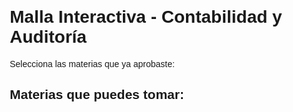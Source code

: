 <!DOCTYPE html>
<html lang="es">
<head>
  <meta charset="UTF-8">
  <title>Malla Interactiva - Contabilidad</title>
  <style>
    body { font-family: sans-serif; margin: 2em; }
    .materia { margin-bottom: 8px; }
    .habilitada { color: green; font-weight: bold; }
    .bloqueada { color: gray; }
  </style>
</head>
<body>
  <h1>Malla Interactiva - Contabilidad y Auditoría</h1>
  <p>Selecciona las materias que ya aprobaste:</p>
  <div id="materias-aprobadas"></div>
  <h2>Materias que puedes tomar:</h2>
  <ul id="disponibles"></ul>

  <script>
    const materias = [
      { id: "cont_gen", nombre: "Contabilidad General", prereqs: [] },
      { id: "calc_diff", nombre: "Cálculo Diferencial", prereqs: [] },
      { id: "leg_merc", nombre: "Legislación Mercantil y Societaria", prereqs: [] },
      { id: "cont_com", nombre: "Contabilidad Comercial", prereqs: ["cont_gen"] },
      { id: "calc_int", nombre: "Cálculo Integral", prereqs: ["calc_diff"] },
      { id: "leg_trib", nombre: "Legislación Tributaria", prereqs: ["leg_merc"] },
      { id: "costos_bas", nombre: "Contabilidad Costos Básica", prereqs: ["cont_com"] },
      { id: "financiera", nombre: "Contabilidad Financiera", prereqs: ["cont_com"] },
      { id: "costos_adv", nombre: "Contabilidad Costos Avanzada", prereqs: ["costos_bas"] },
      { id: "control_interno", nombre: "Control Interno y Gestión de Riesgos", prereqs: ["costos_bas"] },
      { id: "auditoria_gestion", nombre: "Auditoría de Gestión", prereqs: ["control_interno"] }
      // Puedes seguir agregando más materias aquí...
    ];

    const contenedor = document.getElementById("materias-aprobadas");
    const lista = document.getElementById("disponibles");

    materias.forEach(m => {
      const div = document.createElement("div");
      div.className = "materia";
      div.innerHTML = `<input type="checkbox" id="${m.id}"> <label for="${m.id}">${m.nombre}</label>`;
      contenedor.appendChild(div);
    });

    contenedor.addEventListener("change", actualizar);

    function actualizar() {
      const aprobadas = materias.filter(m => document.getElementById(m.id).checked).map(m => m.id);
      lista.innerHTML = "";
      materias.forEach(m => {
        if (aprobadas.includes(m.id)) return;
        const puedeTomar = m.prereqs.every(req => aprobadas.includes(req));
        const li = document.createElement("li");
        li.textContent = m.nombre;
        li.className = puedeTomar ? "habilitada" : "bloqueada";
        lista.appendChild(li);
      });
    }
  </script>
</body>
</html>
